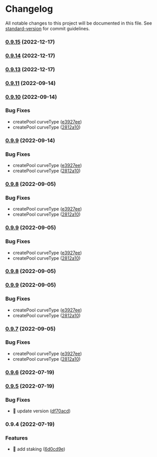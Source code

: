 # Changelog

All notable changes to this project will be documented in this file. See [standard-version](https://github.com/conventional-changelog/standard-version) for commit guidelines.

### [0.9.15](https://github.com/pngfi/typescript-sdk/compare/v0.9.14...v0.9.15) (2022-12-17)

### [0.9.14](https://github.com/pngfi/typescript-sdk/compare/v0.9.13...v0.9.14) (2022-12-17)

### [0.9.13](https://github.com/pngfi/typescript-sdk/compare/v0.9.11...v0.9.13) (2022-12-17)

### [0.9.11](https://github.com/pngfi/typescript-sdk/compare/v0.9.10...v0.9.11) (2022-09-14)

### [0.9.10](https://github.com/pngfi/typescript-sdk/compare/v0.9.6...v0.9.10) (2022-09-14)


### Bug Fixes

* createPool curveType ([e3927ee](https://github.com/pngfi/typescript-sdk/commit/e3927ee3eaef47cdba640c5a61d69958eae0eb06))
* createPool curveType ([2812a10](https://github.com/pngfi/typescript-sdk/commit/2812a10770a5083278a8b4bbe9258e3ae2b7a50a))

### [0.9.9](https://github.com/pngfi/typescript-sdk/compare/v0.9.6...v0.9.9) (2022-09-14)


### Bug Fixes

* createPool curveType ([e3927ee](https://github.com/pngfi/typescript-sdk/commit/e3927ee3eaef47cdba640c5a61d69958eae0eb06))
* createPool curveType ([2812a10](https://github.com/pngfi/typescript-sdk/commit/2812a10770a5083278a8b4bbe9258e3ae2b7a50a))

### [0.9.8](https://github.com/pngfi/typescript-sdk/compare/v0.9.6...v0.9.8) (2022-09-05)


### Bug Fixes

* createPool curveType ([e3927ee](https://github.com/pngfi/typescript-sdk/commit/e3927ee3eaef47cdba640c5a61d69958eae0eb06))
* createPool curveType ([2812a10](https://github.com/pngfi/typescript-sdk/commit/2812a10770a5083278a8b4bbe9258e3ae2b7a50a))

### [0.9.9](https://github.com/pngfi/typescript-sdk/compare/v0.9.6...v0.9.9) (2022-09-05)


### Bug Fixes

* createPool curveType ([e3927ee](https://github.com/pngfi/typescript-sdk/commit/e3927ee3eaef47cdba640c5a61d69958eae0eb06))
* createPool curveType ([2812a10](https://github.com/pngfi/typescript-sdk/commit/2812a10770a5083278a8b4bbe9258e3ae2b7a50a))

### [0.9.8](https://github.com/pngfi/typescript-sdk/compare/v0.9.9...v0.9.8) (2022-09-05)

### [0.9.9](https://github.com/pngfi/typescript-sdk/compare/v0.9.6...v0.9.9) (2022-09-05)


### Bug Fixes

* createPool curveType ([e3927ee](https://github.com/pngfi/typescript-sdk/commit/e3927ee3eaef47cdba640c5a61d69958eae0eb06))
* createPool curveType ([2812a10](https://github.com/pngfi/typescript-sdk/commit/2812a10770a5083278a8b4bbe9258e3ae2b7a50a))

### [0.9.7](https://github.com/pngfi/typescript-sdk/compare/v0.9.6...v0.9.7) (2022-09-05)


### Bug Fixes

* createPool curveType ([e3927ee](https://github.com/pngfi/typescript-sdk/commit/e3927ee3eaef47cdba640c5a61d69958eae0eb06))
* createPool curveType ([2812a10](https://github.com/pngfi/typescript-sdk/commit/2812a10770a5083278a8b4bbe9258e3ae2b7a50a))

### [0.9.6](https://github.com/pngfi/typescript-sdk/compare/v0.9.5...v0.9.6) (2022-07-19)

### [0.9.5](https://github.com/pngfi/typescript-sdk/compare/v0.9.4...v0.9.5) (2022-07-19)


### Bug Fixes

* 🐛 update version ([df70acd](https://github.com/pngfi/typescript-sdk/commit/df70acd08a5c79251329485a8d0e32d491962834))

### 0.9.4 (2022-07-19)


### Features

* 🎸 add staking ([6d0cd9e](https://github.com/pngfi/typescript-sdk/commit/6d0cd9ea7c3af0fb6127343e15991b70cc489970))
